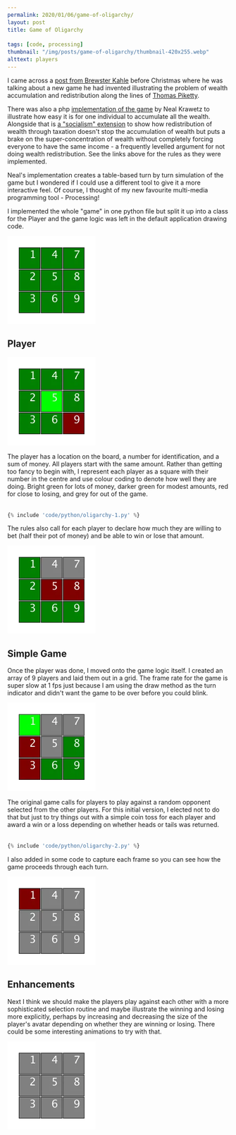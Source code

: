 ```yaml
---
permalink: 2020/01/06/game-of-oligarchy/
layout: post
title: Game of Oligarchy

tags: [code, processing]
thumbnail: "/img/posts/game-of-oligarchy/thumbnail-420x255.webp"
alttext: players
---
```


I came across a <a href="http://brewster.kahle.org/2019/11/30/the-game-of-oligarchy/">post from Brewster Kahle</a> before Christmas where he was talking about a new game he had invented illustrating the problem of
wealth accumulation and redistribution along the lines of <a href="https://en.wikipedia.org/wiki/Capital_in_the_Twenty-First_Century">Thomas Piketty</a>.

There was also a php <a href="https://hackerfactor.com/oligarchy-game.php">implementation of the game</a> by Neal Krawetz to illustrate
how easy it is for one individual to accumulate all the wealth. Alongside that is <a href="https://hackerfactor.com/oligarchy-game.php?soc">a "socialism" extension</a>
to show how redistribution of wealth through taxation doesn't stop the accumulation of wealth but puts a brake on
the super-concentration of wealth without completely forcing everyone to have the same income - a frequently levelled argument
for not doing wealth redistribution. See the links above for the rules as they were implemented.

Neal's implementation creates a table-based turn by turn simulation of the game but I wondered if I could use a different tool
to give it a more interactive feel. Of course, I thought of my new favourite multi-media programming tool - Processing!

I implemented the whole "game" in one python file but split it up into a class for the Player and the game logic was left in the
default application drawing code.

![grid](/img/posts/game-of-oligarchy/grid-1.webp)

## Player

![grid](/img/posts/game-of-oligarchy/grid-2.webp)

The player has a location on the board, a number for identification, and a sum of money. All players start with the same amount.
Rather than getting too fancy to begin with, I represent each player as a square with their number in the centre and use colour
coding to denote how well they are doing. Bright green for lots of money, darker green for modest amounts, red for close to losing, and grey for out of the game.

```python

{% include 'code/python/oligarchy-1.py' %}

```

The rules also call for each player to declare how much they are willing to bet (half their pot of money) and be able to win
or lose that amount.

![grid](/img/posts/game-of-oligarchy/grid-3.webp)

## Simple Game

Once the player was done, I moved onto the game logic itself. I created an array of 9 players and laid them out in a grid.
The frame rate for the game is super slow at 1 fps just because I am using the draw method as the turn indicator and didn't want the game to be over before you could blink.

![grid](/img/posts/game-of-oligarchy/grid-4.webp)

The original game calls for players to play against a random opponent selected from the other players. For this initial version,
I elected not to do that but just to try things out with a simple coin toss for each player and award a win or a loss depending on
whether heads or tails was returned.

```python

{% include 'code/python/oligarchy-2.py' %}

```

I also added in some code to capture each frame so you can see how the game proceeds through each turn.

![grid](/img/posts/game-of-oligarchy/grid-5.webp)

## Enhancements

Next I think we should make the players play against each other with a more sophisticated selection routine and maybe
illustrate the winning and losing more explicitly, perhaps by increasing and decreasing the size of the player's avatar
depending on whether they are winning or losing. There could be some interesting animations to try with that.

![grid](/img/posts/game-of-oligarchy/grid-6.webp)

